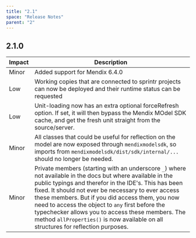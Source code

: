 ```yaml
---
title: "2.1"
space: "Release Notes"
parent: "2"
---
```


## 2.1.0

| Impact | Description |
| --- | --- |
| Minor | Added support for Mendix 6.4.0 |
| Low | Working copies that are connected to sprintr projects can now be deployed and their runtime status can be requested |
| Low | Unit-loading now has an extra optional forceRefresh option. If set, it will then bypass the Mendix MOdel SDK cache, and get the fresh unit straight from the source/server. |
| Minor | All classes that could be useful for reflection on the model are now exposed through `mendixmodelsdk`, so imports from `mendixmodelsdk/dist/sdk/internal/...` should no longer be needed. |
| Minor | Private members (starting with an underscore `_`) where not available in the docs but where available in the public typings and therefor in the IDE's. This has been fixed. It should not ever be necessary to ever access these members. But if you did access them, you now need to access the object to `any` first before the typechecker allows you to access these members. The method `allProperties()` is now available on all structures for reflection purposes. |
